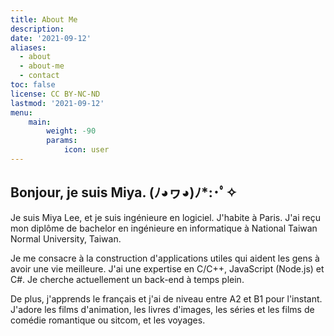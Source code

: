 ```yaml
---
title: About Me
description:
date: '2021-09-12'
aliases:
  - about
  - about-me
  - contact
toc: false
license: CC BY-NC-ND
lastmod: '2021-09-12'
menu:
    main: 
        weight: -90
        params:
            icon: user
---
```


## Bonjour, je suis Miya. (ﾉ◕ヮ◕)ﾉ*:･ﾟ✧

Je suis Miya Lee, et je suis ingénieure en logiciel. J'habite à Paris. J'ai reçu mon diplôme de bachelor en ingénieure en informatique à National Taiwan Normal University, Taiwan.

Je me consacre à la construction d'applications utiles qui aident les gens à avoir une vie meilleure. J'ai une expertise en C/C++, JavaScript (Node.js) et C#. Je cherche actuellement un back-end à temps plein.

De plus, j'apprends le français et j'ai de niveau entre A2 et B1 pour l'instant. J'adore les films d'animation, les livres d'images, les séries et les films de comédie romantique ou sitcom, et les voyages.
